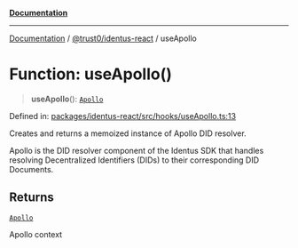 [**Documentation**](../../../README.md)

***

[Documentation](../../../README.md) / [@trust0/identus-react](../README.md) / useApollo

# Function: useApollo()

> **useApollo**(): [`Apollo`](https://github.com/hyperledger-identus/sdk-ts/blob/main/docs/sdk/modules.md)

Defined in: [packages/identus-react/src/hooks/useApollo.ts:13](https://github.com/trust0-project/identus/blob/064173f119f3161d8d520302e36497b99b3e7685/packages/identus-react/src/hooks/useApollo.ts#L13)

Creates and returns a memoized instance of Apollo DID resolver.

Apollo is the DID resolver component of the Identus SDK that handles resolving
Decentralized Identifiers (DIDs) to their corresponding DID Documents.

## Returns

[`Apollo`](https://github.com/hyperledger-identus/sdk-ts/blob/main/docs/sdk/modules.md)

Apollo context

